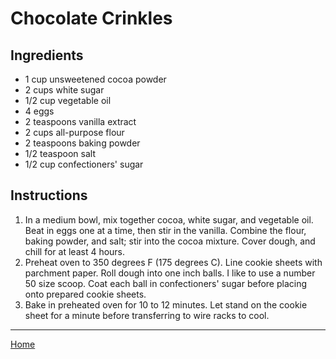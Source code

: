 # Chocolate Crinkles

## Ingredients
- 1 cup unsweetened cocoa powder
- 2 cups white sugar
- 1/2 cup vegetable oil
- 4 eggs
- 2 teaspoons vanilla extract
- 2 cups all-purpose flour
- 2 teaspoons baking powder
- 1/2 teaspoon salt
- 1/2 cup confectioners' sugar

## Instructions
1. In a medium bowl, mix together cocoa, white sugar, and vegetable oil. Beat in eggs one at a time, then stir in the vanilla. Combine the flour, baking powder, and salt; stir into the cocoa mixture. Cover dough, and chill for at least 4 hours.
1. Preheat oven to 350 degrees F (175 degrees C). Line cookie sheets with parchment paper. Roll dough into one inch balls. I like to use a number 50 size scoop. Coat each ball in confectioners' sugar before placing onto prepared cookie sheets.
1. Bake in preheated oven for 10 to 12 minutes. Let stand on the cookie sheet for a minute before transferring to wire racks to cool.

---
[Home](../)